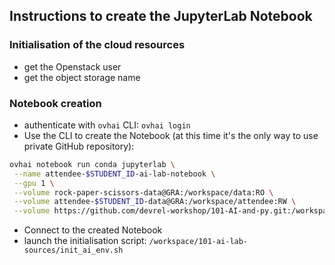 ## Instructions to create the JupyterLab Notebook

### Initialisation of the cloud resources

  - get the Openstack user
  - get the object storage name

### Notebook creation

  - authenticate with `ovhai` CLI: `ovhai login`
  - Use the CLI to create the Notebook (at this time it's the only way to use private GitHub repository):
```bash
ovhai notebook run conda jupyterlab \
 --name attendee-$STUDENT_ID-ai-lab-notebook \
 --gpu 1 \
 --volume rock-paper-scissors-data@GRA:/workspace/data:RO \
 --volume attendee-$STUDENT_ID-data@GRA:/workspace/attendee:RW \
 --volume https://github.com/devrel-workshop/101-AI-and-py.git:/workspace/101-ai-lab-sources:RO
```
  - Connect to the created Notebook
  - launch the initialisation script: `/workspace/101-ai-lab-sources/init_ai_env.sh`